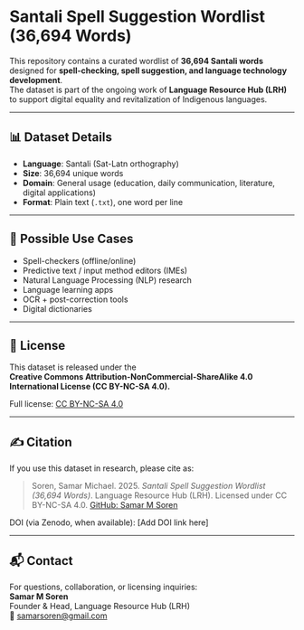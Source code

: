 # Santali Spell Suggestion Wordlist (36,694 Words)

This repository contains a curated wordlist of **36,694 Santali words** 
designed for **spell-checking, spell suggestion, and language technology development**.  
The dataset is part of the ongoing work of **Language Resource Hub (LRH)** to support 
digital equality and revitalization of Indigenous languages.

---

## 📊 Dataset Details
- **Language**: Santali (Sat-Latn orthography)
- **Size**: 36,694 unique words
- **Domain**: General usage (education, daily communication, literature, digital applications)
- **Format**: Plain text (`.txt`), one word per line

---

## 🎯 Possible Use Cases
- Spell-checkers (offline/online)
- Predictive text / input method editors (IMEs)
- Natural Language Processing (NLP) research
- Language learning apps
- OCR + post-correction tools
- Digital dictionaries

---

## 📜 License
This dataset is released under the  
**Creative Commons Attribution-NonCommercial-ShareAlike 4.0 International License (CC BY-NC-SA 4.0).**

Full license: [CC BY-NC-SA 4.0](https://creativecommons.org/licenses/by-nc-sa/4.0/)

---

## ✍️ Citation
If you use this dataset in research, please cite as:

> Soren, Samar Michael. 2025. *Santali Spell Suggestion Wordlist (36,694 Words)*. Language Resource Hub (LRH). Licensed under CC BY-NC-SA 4.0. [GitHub: Samar M Soren](https://github.com/SamarMSoren)

DOI (via Zenodo, when available): [Add DOI link here]

---

## 📬 Contact
For questions, collaboration, or licensing inquiries:  
**Samar M Soren**  
Founder & Head, Language Resource Hub (LRH)  
📧 samarsoren@gmail.com
